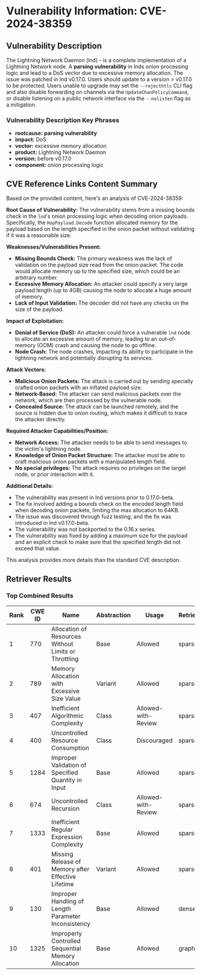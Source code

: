 # Vulnerability Information: CVE-2024-38359

## Vulnerability Description
The Lightning Network Daemon (lnd) - is a complete implementation of a Lightning Network node. A **parsing vulnerability** in lnds onion processing logic and lead to a DoS vector due to excessive memory allocation. The issue was patched in lnd v0.17.0. Users should update to a version > v0.17.0 to be protected. Users unable to upgrade may set the `--rejecthtlc` CLI flag and also disable forwarding on channels via the `UpdateChanPolicyCommand`, or disable listening on a public network interface via the `--nolisten` flag as a mitigation.

### Vulnerability Description Key Phrases
- **rootcause:** **parsing vulnerability**
- **impact:** DoS
- **vector:** excessive memory allocation
- **product:** Lightning Network Daemon
- **version:** before v0.17.0
- **component:** onion processing logic

## CVE Reference Links Content Summary
Based on the provided content, here's an analysis of CVE-2024-38359:

**Root Cause of Vulnerability:**
The vulnerability stems from a missing bounds check in the `lnd`'s onion processing logic when decoding onion payloads. Specifically, the `HopPayload.Decode` function allocated memory for the payload based on the length specified in the onion packet without validating if it was a reasonable size.

**Weaknesses/Vulnerabilities Present:**
- **Missing Bounds Check:** The primary weakness was the lack of validation on the payload size read from the onion packet. The code would allocate memory up to the specified size, which could be an arbitrary number.
- **Excessive Memory Allocation:** An attacker could specify a very large payload length (up to 4GB) causing the node to allocate a huge amount of memory.
- **Lack of Input Validation:** The decoder did not have any checks on the size of the payload.

**Impact of Exploitation:**
- **Denial of Service (DoS):** An attacker could force a vulnerable `lnd` node to allocate an excessive amount of memory, leading to an out-of-memory (OOM) crash and causing the node to go offline.
- **Node Crash:** The node crashes, impacting its ability to participate in the lightning network and potentially disrupting its services.

**Attack Vectors:**
- **Malicious Onion Packets:** The attack is carried out by sending specially crafted onion packets with an inflated payload size.
- **Network-Based:** The attacker can send malicious packets over the network, which are then processed by the vulnerable node.
- **Concealed Source:** The attack can be launched remotely, and the source is hidden due to onion routing, which makes it difficult to trace the attacker directly.

**Required Attacker Capabilities/Position:**
- **Network Access:** The attacker needs to be able to send messages to the victim's lightning node.
- **Knowledge of Onion Packet Structure:** The attacker must be able to craft malicious onion packets with a manipulated length field.
- **No special privileges:** The attack requires no privileges on the target node, or prior interaction with it.

**Additional Details:**
- The vulnerability was present in lnd versions prior to 0.17.0-beta.
- The fix involved adding a bounds check on the encoded length field when decoding onion packets, limiting the max allocation to 64KB.
- The issue was discovered through fuzz testing, and the fix was introduced in lnd v0.17.0-beta.
- The vulnerability was not backported to the 0.16.x series.
- The vulnerability was fixed by adding a maximum size for the payload and an explicit check to make sure that the specified length did not exceed that value.

This analysis provides more details than the standard CVE description.

## Retriever Results

### Top Combined Results

| Rank | CWE ID | Name | Abstraction | Usage  | Retrievers | Individual Scores |
|------|--------|------|-------------|-------|------------|-------------------|
| 1 | 770 | Allocation of Resources Without Limits or Throttling | Base | Allowed | sparse | 0.530 |
| 2 | 789 | Memory Allocation with Excessive Size Value | Variant | Allowed | sparse | 0.525 |
| 3 | 407 | Inefficient Algorithmic Complexity | Class | Allowed-with-Review | sparse | 0.489 |
| 4 | 400 | Uncontrolled Resource Consumption | Class | Discouraged | sparse | 0.481 |
| 5 | 1284 | Improper Validation of Specified Quantity in Input | Base | Allowed | sparse | 0.480 |
| 6 | 674 | Uncontrolled Recursion | Class | Allowed-with-Review | sparse | 0.478 |
| 7 | 1333 | Inefficient Regular Expression Complexity | Base | Allowed | sparse | 0.476 |
| 8 | 401 | Missing Release of Memory after Effective Lifetime | Variant | Allowed | sparse | 0.467 |
| 9 | 130 | Improper Handling of Length Parameter Inconsistency | Base | Allowed | dense | 0.385 |
| 10 | 1325 | Improperly Controlled Sequential Memory Allocation | Base | Allowed | graph | 0.003 |


